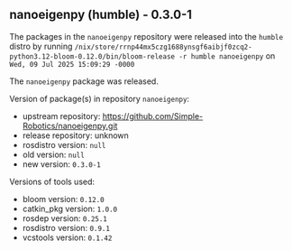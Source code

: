 ## nanoeigenpy (humble) - 0.3.0-1

The packages in the `nanoeigenpy` repository were released into the `humble` distro by running `/nix/store/rrnp44mx5czg1688ynsgf6aibjf0zcq2-python3.12-bloom-0.12.0/bin/bloom-release -r humble nanoeigenpy` on `Wed, 09 Jul 2025 15:09:29 -0000`

The `nanoeigenpy` package was released.

Version of package(s) in repository `nanoeigenpy`:

- upstream repository: https://github.com/Simple-Robotics/nanoeigenpy.git
- release repository: unknown
- rosdistro version: `null`
- old version: `null`
- new version: `0.3.0-1`

Versions of tools used:

- bloom version: `0.12.0`
- catkin_pkg version: `1.0.0`
- rosdep version: `0.25.1`
- rosdistro version: `0.9.1`
- vcstools version: `0.1.42`


